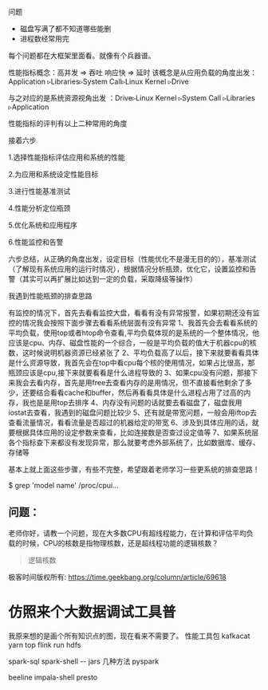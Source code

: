 问题
- 磁盘写满了都不知道哪些能删
- 进程数经常用完

每个问题都在大框架里面看。就像有个兵器谱。

性能指标概念：高并发 => 吞吐 响应快 => 延时
该概念是从应用负载的角度出发：Application ▹Libraries▹System Call▹Linux Kernel ▹Drive

 与之对应的是系统资源视角出发 ：Drive▹Linux Kernel ▹System Call ▹Libraries ▹Application

性能指标的评判有以上二种常用的角度

接着六步

1.选择性能指标评估应用和系统的性能

2.为应用和系统设定性能目标

3.进行性能基准测试

4.性能分析定位瓶颈

5.优化系统和应用程序

6.性能监控和告警

六步总结，从正确的角度出发，设定目标（性能优化不是漫无目的的），基准测试（了解现有系统应用的运行时情况），根据情况分析瓶颈，优化它，设置监控和告警（其实可以再扩展比如达到一定的负载，采取降级等操作）


我遇到性能瓶颈的排查思路

有监控的情况下，首先去看看监控大盘，看看有没有异常报警，如果初期还没有监控的情况我会按照下面步骤去看看系统层面有没有异常
1、我首先会去看看系统的平均负载，使用top或者htop命令查看,平均负载体现的是系统的一个整体情况，他应该是cpu、内存、磁盘性能的一个综合，一般是平均负载的值大于机器cpu的核数，这时候说明机器资源已经紧张了
2、平均负载高了以后，接下来就要看看具体是什么资源导致，我首先会在top中看cpu每个核的使用情况，如果占比很高，那瓶颈应该是cpu,接下来就要看看是什么进程导致的
3、如果cpu没有问题，那接下来我会去看内存，首先是用free去查看内存的是用情况，但不直接看他剩余了多少，还要结合看看cache和buffer，然后再看看具体是什么进程占用了过高的内存，我也是是用top去排序
4、内存没有问题的话就要去看磁盘了，磁盘我用iostat去查看，我遇到的磁盘问题比较少
5、还有就是带宽问题，一般会用iftop去查看流量情况，看看流量是否超过的机器给定的带宽
6、涉及到具体应用的话，就要根据具体应用的设定参数来查看，比如连接数是否查过设定值等
7、如果系统层各个指标查下来都没有发现异常，那么就要考虑外部系统了，比如数据库、缓存、存储等

基本上就上面这些步骤，有些不完整，希望跟着老师学习一些更系统的排查思路！


$ grep 'model name' /proc/cpui...

## 问题：
老师你好，请教一个问题，现在大多数CPU有超线程能力，在计算和评估平均负载的时候，CPU的核数是指物理核数，还是超线程功能的逻辑核数？
>逻辑核数

极客时间版权所有: https://time.geekbang.org/column/article/69618

# 仿照来个大数据调试工具普
我原来想的是画个所有知识点的图，现在看来不需要了。
性能工具包
kafkacat
yarn top
flink run
hdfs

spark-sql
spark-shell
-- jars 几种方法
pyspark

beeline
impala-shell
presto
